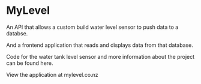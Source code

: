 # MyLevel

An API that allows a custom build water level sensor to push data to a databse.

And a frontend application that reads and displays data from that database.

Code for the water tank level sensor and more information about the project can be found here.

View the application at mylevel.co.nz
